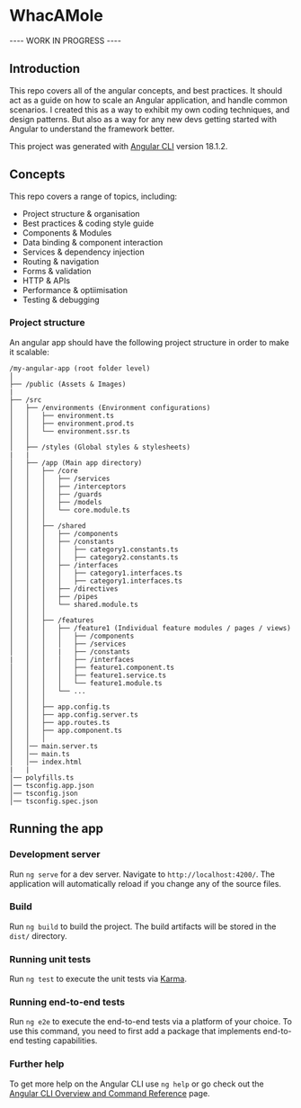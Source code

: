 # WhacAMole

---- WORK IN PROGRESS ----

## Introduction

This repo covers all of the angular concepts, and best practices. It should act as a guide on how to scale an Angular application, and handle common scenarios. I created this as a way to exhibit my own coding techniques, and design patterns. But also as a way for any new devs getting started with Angular to understand the framework better. 

This project was generated with [Angular CLI](https://github.com/angular/angular-cli) version 18.1.2.

## Concepts

This repo covers a range of topics, including:
  - Project structure & organisation
  - Best practices & coding style guide
  - Components & Modules
  - Data binding & component interaction
  - Services & dependency injection
  - Routing & navigation
  - Forms & validation
  - HTTP & APIs
  - Performance & optiimisation
  - Testing & debugging

### Project structure

An angular app should have the following project structure in order to make it scalable:
```
/my-angular-app (root folder level)
│
├── /public (Assets & Images)
|
├── /src
│   ├── /environments (Environment configurations)
│   │   ├── environment.ts
│   │   ├── environment.prod.ts
│   │   └── environment.ssr.ts
│   │   
│   ├── /styles (Global styles & stylesheets)
|   |
│   ├── /app (Main app directory)
│   │   ├── /core
│   │   │   ├── /services
│   │   │   ├── /interceptors
│   │   │   ├── /guards
│   │   │   ├── /models
│   │   │   └── core.module.ts
│   │   │
│   │   ├── /shared
│   │   │   ├── /components
│   │   │   ├── /constants
│   │   │   │   ├── category1.constants.ts
│   │   │   │   ├── category2.constants.ts
│   │   │   ├── /interfaces
│   │   │   │   ├── category1.interfaces.ts
│   │   │   │   ├── category1.interfaces.ts
│   │   │   ├── /directives
│   │   │   ├── /pipes
│   │   │   └── shared.module.ts
│   │   │
│   │   ├── /features
│   │   │   ├── /feature1 (Individual feature modules / pages / views)
│   │   │   │   ├── /components
│   │   │   │   ├── /services
│   │   │   |   ├── /constants
|   │   │   │   ├── /interfaces
│   │   │   │   ├── feature1.component.ts
│   │   │   │   ├── feature1.service.ts
│   │   │   │   └── feature1.module.ts
│   │   │   └── ...
│   │   │
│   │   ├── app.config.ts
│   │   ├── app.config.server.ts
│   │   ├── app.routes.ts
│   │   ├── app.component.ts
│   │   │
│   │── main.server.ts
│   │── main.ts
│   │── index.html
|   |
│── polyfills.ts
│── tsconfig.app.json
│── tsconfig.json
│── tsconfig.spec.json

```

## Running the app

### Development server

Run `ng serve` for a dev server. Navigate to `http://localhost:4200/`. The application will automatically reload if you change any of the source files.

### Build

Run `ng build` to build the project. The build artifacts will be stored in the `dist/` directory.

### Running unit tests

Run `ng test` to execute the unit tests via [Karma](https://karma-runner.github.io).

### Running end-to-end tests

Run `ng e2e` to execute the end-to-end tests via a platform of your choice. To use this command, you need to first add a package that implements end-to-end testing capabilities.

### Further help

To get more help on the Angular CLI use `ng help` or go check out the [Angular CLI Overview and Command Reference](https://angular.dev/tools/cli) page.
